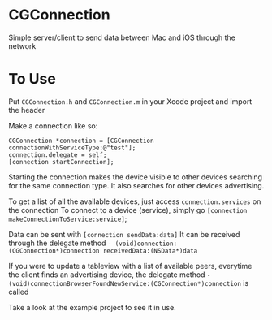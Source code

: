CGConnection
============

Simple server/client to send data between Mac and iOS through the network

To Use
=============
Put ```CGConnection.h``` and ```CGConnection.m``` in your Xcode project and import the header

Make a connection like so:
```objc
CGConnection *connection = [CGConnection connectionWithServiceType:@"test"];
connection.delegate = self;
[connection startConnection];
```

Starting the connection makes the device visible to other devices searching for the same connection type. It also searches for other devices advertising.

To get a list of all the available devices, just access ```connection.services``` on the connection
To connect to a device (service), simply go ```[connection makeConnectionToService:service]```;

Data can be sent with ```[connection sendData:data]```
It can be received through the delegate method 
```- (void)connection:(CGConnection*)connection receivedData:(NSData*)data```

If you were to update a tableview with a list of available peers, everytime the client finds an advertising device, the delegate method ```- (void)connectionBrowserFoundNewService:(CGConnection*)connection``` is called

Take a look at the example project to see it in use.
